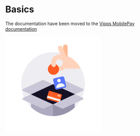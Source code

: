 # Basics

The documentation have been moved to the [Vipps MobilePay documentation](https://developer.vippsmobilepay.com/docs/APIs/psp-mp-api/)


![docs](/img/icon_checkout.png)
